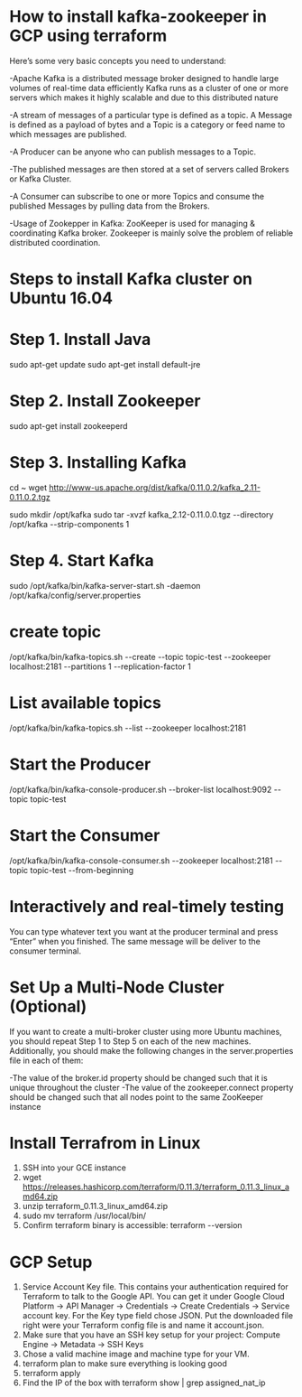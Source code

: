 # How to install kafka-zookeeper in GCP using terraform

Here’s some very basic concepts you need to understand:

-Apache Kafka is a distributed message broker designed to handle large volumes of real-time data efficiently Kafka runs as a cluster of one or more servers which makes it highly scalable and due to this distributed nature

-A stream of messages of a particular type is defined as a topic. A Message is defined as a payload of bytes and a Topic is a category or feed name to which messages are published.

-A Producer can be anyone who can publish messages to a Topic.

-The published messages are then stored at a set of servers called Brokers or Kafka Cluster.

-A Consumer can subscribe to one or more Topics and consume the published Messages by pulling data from the Brokers.

-Usage of Zookepper in Kafka: ZooKeeper is used for managing & coordinating Kafka broker. Zookeeper is mainly solve the problem of reliable distributed coordination.

# Steps to install Kafka cluster on Ubuntu 16.04

# Step 1. Install Java

 sudo apt-get update
 sudo apt-get install default-jre

# Step 2. Install Zookeeper
 sudo apt-get install zookeeperd

# Step 3. Installing Kafka
 cd ~
 wget http://www-us.apache.org/dist/kafka/0.11.0.2/kafka_2.11-0.11.0.2.tgz

 sudo mkdir /opt/kafka
 sudo tar -xvzf kafka_2.12-0.11.0.0.tgz --directory /opt/kafka --strip-components 1

# Step 4. Start Kafka

 sudo /opt/kafka/bin/kafka-server-start.sh -daemon /opt/kafka/config/server.properties
 
# create topic 

 /opt/kafka/bin/kafka-topics.sh --create --topic topic-test --zookeeper localhost:2181 --partitions 1 --replication-factor 1

# List available topics

 /opt/kafka/bin/kafka-topics.sh --list --zookeeper localhost:2181

# Start the Producer

/opt/kafka/bin/kafka-console-producer.sh --broker-list localhost:9092 --topic topic-test

# Start the Consumer

/opt/kafka/bin/kafka-console-consumer.sh --zookeeper localhost:2181 --topic topic-test --from-beginning 

# Interactively and real-timely testing

You can type whatever text you want at the producer terminal and press “Enter” when you finished. The same message will be deliver to the consumer terminal.

# Set Up a Multi-Node Cluster (Optional)

If you want to create a multi-broker cluster using more Ubuntu machines, you should repeat Step 1 to Step 5 on each of the new machines. Additionally, you should make the following changes in the server.properties file in each of them:

-The value of the broker.id property should be changed such that it is unique throughout the cluster
-The value of the zookeeper.connect property should be changed such that all nodes point to the same ZooKeeper instance


# Install Terrafrom in Linux 

1. SSH into your GCE instance
2. wget https://releases.hashicorp.com/terraform/0.11.3/terraform_0.11.3_linux_amd64.zip
3. unzip terraform_0.11.3_linux_amd64.zip
4. sudo mv terraform /usr/local/bin/
5. Confirm terraform binary is accessible: terraform --version


# GCP Setup 

1.	Service Account Key file.
This contains your authentication required for Terraform to talk to the Google API.
You can get it under Google Cloud Platform -> API Manager -> Credentials -> Create Credentials -> Service account key.
For the Key type field chose JSON. Put the downloaded file right were your Terraform config file is and name it account.json.
2.	Make sure that you have an SSH key setup for your project: Compute Engine -> Metadata -> SSH Keys
3.	Chose a valid machine image and machine type for your VM.
4.	terraform plan to make sure everything is looking good
5.	terraform apply
6.	Find the IP of the box with terraform show | grep assigned_nat_ip






